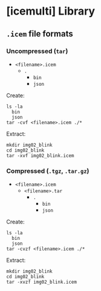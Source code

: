 # [icemulti] Library

## `.icem` file formats

### Uncompressed (`tar`)

- `<filename>.icem`
  - `.`
    - `bin`
    - `json`

Create:

```
ls -la
  bin
  json
tar -cvf <filename>.icem ./*
```

Extract:

```
mkdir img02_blink
cd img02_blink
tar -xvf img02_blink.icem
```

### Compressed (`.tgz`, `.tar.gz`)

- `<filename>.icem`
  - `<filename>.tar`
    - `.`
      - `bin`
      - `json`

Create:

```
ls -la
  bin
  json
tar -cvzf <filename>.icem ./*
```

Extract:

```
mkdir img02_blink
cd img02_blink
tar -xvzf img02_blink.icem
```
